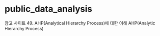 # public_data_analysis

참고 사이트
49. AHP(Analytical Hierarchy Process)에 대한 이해
AHP(Analytic Hierarchy Process)
